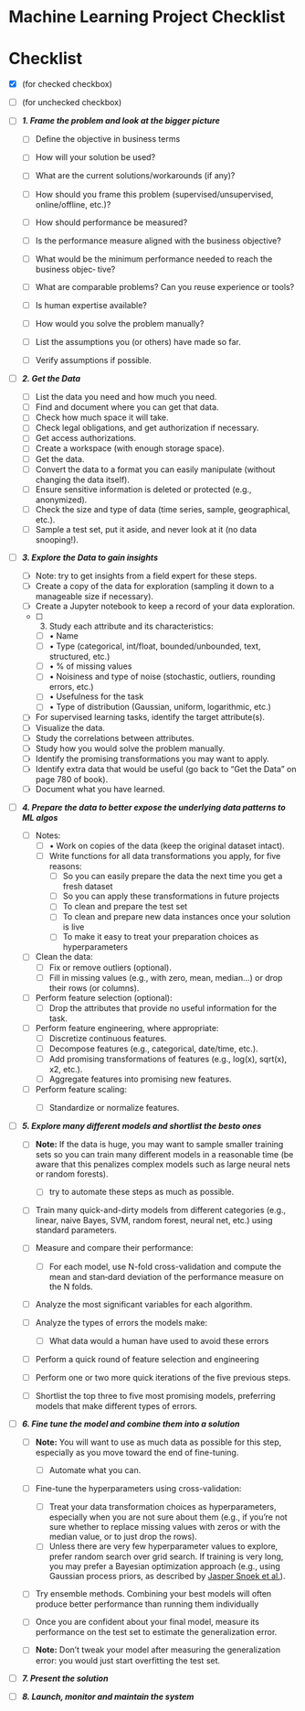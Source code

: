 # **Machine Learning Project Checklist**

# Checklist 

- [x] (for checked checkbox)
- [ ] (for unchecked checkbox) 
  
- [ ] ***1.  Frame the problem and look at the bigger picture***
    - [ ] Define the objective in business terms
    - [ ] How will your solution be used?
    - [ ] What are the current solutions/workarounds (if any)?
    - [ ] How should you frame this problem (supervised/unsupervised, online/offline, etc.)?
    - [ ] How should performance be measured?
    - [ ] Is the performance measure aligned with the business objective?
    - [ ] What would be the minimum performance needed to reach the business objec‐ tive?
    - [ ] What are comparable problems? Can you reuse experience or tools?
    - [ ] Is human expertise available?
    - [ ] How would you solve the problem manually?
    - [ ] List the assumptions you (or others) have made so far. 
    - [ ] Verify assumptions if possible.


- [ ] ***2. Get the Data***

    - [ ] List the data you need and how much you need.
    - [ ] Find and document where you can get that data.
    - [ ] Check how much space it will take.
    - [ ] Check legal obligations, and get authorization if necessary. 
    - [ ] Get access authorizations.
    - [ ] Create a workspace (with enough storage space).
    - [ ] Get the data.
    - [ ] Convert the data to a format you can easily manipulate (without changing the data itself).
    - [ ] Ensure sensitive information is deleted or protected (e.g., anonymized). 
    - [ ] Check the size and type of data (time series, sample, geographical, etc.). 
    - [ ] Sample a test set, put it aside, and never look at it (no data snooping!).
  
- [ ] ***3. Explore the Data to gain insights***
    - [ ] Note: try to get insights from a field expert for these steps.
    - [ ] Create a copy of the data for exploration (sampling it down to a manageable size if necessary).
    - [ ] Create a Jupyter notebook to keep a record of your data exploration. 
    - [ ] 3. Study each attribute and its characteristics:
        - [ ] • Name
        - [ ] • Type (categorical, int/float, bounded/unbounded, text, structured, etc.) 
        - [ ] • % of missing values
        - [ ] • Noisiness and type of noise (stochastic, outliers, rounding errors, etc.)
        - [ ] • Usefulness for the task
        - [ ] • Type of distribution (Gaussian, uniform, logarithmic, etc.)
    - [ ] For supervised learning tasks, identify the target attribute(s). 
    - [ ] Visualize the data.
    - [ ] Study the correlations between attributes.
    - [ ] Study how you would solve the problem manually.
    - [ ] Identify the promising transformations you may want to apply.
    - [ ] Identify extra data that would be useful (go back to “Get the Data” on page 780 of book). 
    - [ ] Document what you have learned.
  
- [ ] ***4. Prepare the data to better expose the underlying data patterns to ML algos***
    - [ ] Notes:
      - [ ] • Work on copies of the data (keep the original dataset intact).
      - [ ] Write functions for all data transformations you apply, for five reasons:
        - [ ] So you can easily prepare the data the next time you get a fresh dataset 
        - [ ] So you can apply these transformations in future projects
        - [ ] To clean and prepare the test set
        - [ ] To clean and prepare new data instances once your solution is live
        - [ ] To make it easy to treat your preparation choices as hyperparameters
    - [ ] Clean the data:
      - [ ] Fix or remove outliers (optional).
      - [ ] Fill in missing values (e.g., with zero, mean, median...) or drop their rows (or columns).
    - [ ] Perform feature selection (optional):
      - [ ] Drop the attributes that provide no useful information for the task.
    - [ ] Perform feature engineering, where appropriate:
      - [ ] Discretize continuous features.
      - [ ] Decompose features (e.g., categorical, date/time, etc.).
      - [ ] Add promising transformations of features (e.g., log(x), sqrt(x), x2, etc.).
       - [ ] Aggregate features into promising new features.
   - [ ] Perform feature scaling:
       - [ ] Standardize or normalize features.


- [ ] ***5. Explore many different models and shortlist the besto ones*** 
    - [ ] **Note:** If the data is huge, you may want to sample smaller training sets so you can train many different models in a reasonable time (be aware that this penalizes complex models such as large neural nets or random forests).
      - [ ] try to automate these steps as much as possible.
    - [ ] Train many quick-and-dirty models from different categories (e.g., linear, naive Bayes, SVM, random forest, neural net, etc.) using standard parameters.
    - [ ] Measure and compare their performance:
        - [ ] For each model, use N-fold cross-validation and compute the mean and stan‐dard deviation of the performance measure on the N folds. 
    - [ ] Analyze the most significant variables for each algorithm.
  - [ ] Analyze the types of errors the models make:
      - [ ] What data would a human have used to avoid these errors
  - [ ] Perform a quick round of feature selection and engineering
  - [ ] Perform one or two more quick iterations of the five previous steps.
  - [ ] Shortlist the top three to five most promising models, preferring models that make different types of errors.


- [ ] ***6. Fine tune the model and combine them into a solution***
    - [ ] **Note:** You will want to use as much data as possible for this step, especially as you move toward the end of fine-tuning.
        - [ ] Automate what you can.
    - [ ]  Fine-tune the hyperparameters using cross-validation:
        - [ ]  Treat your data transformation choices as hyperparameters, especially when you are not sure about them (e.g., if you’re not sure whether to replace missing values with zeros or with the median value, or to just drop the rows).
        - [ ]  Unless there are very few hyperparameter values to explore, prefer random search over grid search. If training is very long, you may prefer a Bayesian optimization approach (e.g., using Gaussian process priors, as described by [Jasper Snoek et al.](https://homl.info/134)).
    - [ ]  Try ensemble methods. Combining your best models will often produce better performance than running them individually
    - [ ]  Once you are confident about your final model, measure its performance on the test set to estimate the generalization error.
    - [ ]  **Note:** Don’t tweak your model after measuring the generalization error: you would just start overfitting the test set.


- [ ] ***7. Present the solution***
- [ ] ***8. Launch, monitor and maintain the system***

